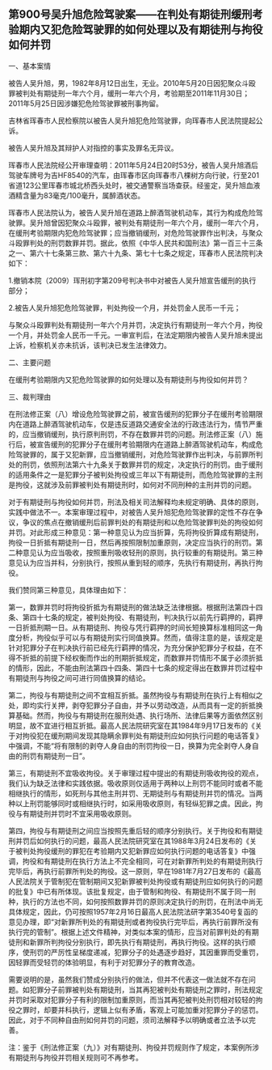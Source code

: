 ## 第900号吴升旭危险驾驶案——在判处有期徒刑缓刑考验期内又犯危险驾驶罪的如何处理以及有期徒刑与拘役如何并罚

一、基本案情

被告人吴升旭，男，1982年8月12日出生，无业。2010年5月20日因犯聚众斗殴罪被判处有期徒刑一年六个月，缓刑一年六个月，考验期至2011年11月30日；2011年5月25日因涉嫌犯危险驾驶罪被刑事拘留。

吉林省珲春市人民检察院以被告人吴升旭犯危险驾驶罪，向珲春市人民法院提起公诉。

被告人吴升旭及其辩护人对指控的事实及罪名无异议。

珲春市人民法院经公开审理查明：2011年5月24日20时53分，被告人吴升旭酒后驾驶车牌号为吉HF8540的汽车，由珲春市区向珲春市八棵树方向行驶，行至201省道123公里珲春市城北桥西头处时，被交通警察当场查获。经鉴定，吴升旭血液酒精含量为83毫克/100毫升，属醉酒状态。

珲春市人民法院认为，被告人吴升旭在道路上醉酒驾驶机动车，其行为构成危险驾驶罪。吴升旭曾因犯聚众斗殴罪，被判处有期徒刑一年六个月，缓刑一年六个月，在缓刑考验期限内犯危险驾驶罪；应当撤销缓刑，对危险驾驶罪作出判决，与聚众斗殴罪判处的刑罚数罪并罚。据此，依照《中华人民共和国刑法》第一百三十三条之一、第六十七条第三款、第六十九条、第七十七条之规定，珲春市人民法院判决如下：

1.撤销本院（2009）珲刑初字第209号判决书中对被告人吴升旭宣告缓刑的执行部分；

2.被告人吴升旭犯危险驾驶罪，判处拘役一个月，并处罚金人民币一千元；

与聚众斗殴罪判处有期徒刑一年六个月并罚，决定执行有期徒刑一年六个月，拘役一个月，并处罚金人民币一千元。一审宣判后，在法定期限内被告人吴升旭未提出上诉，检察机关亦未抗诉，该判决已发生法律效力。

二、主要问题

在缓刑考验期限内又犯危险驾驶罪的如何处理以及有期徒刑与拘役如何并罚？

三、裁判理由

在刑法修正案（八）增设危险驾驶罪之前，被宣告缓刑的犯罪分子在缓刑考验期限内在道路上醉酒驾驶机动车，仅是违反道路交通安全法的行政违法行为，情节严重的，应当撤销缓刑，执行原判刑罚，不存在数罪并罚的问题。刑法修正案（八）施行后，被宣告缓刑的犯罪分子在缓刑考验期限内在道路上醉酒驾驶机动车，构成危险驾驶罪的，属于又犯新罪，应当撤销缓刑，对危险驾驶罪作出判决，与前罪所判处的刑罚，依照刑法第六十九条关于数罪并罚的规定，决定执行的刑罚。由于缓刑的适用条件之一是犯罪分子被判处拘役或三年以下有期徒刑，而危险驾驶罪的主刑是拘役，这就涉及前罪被判处有期徒刑时，如何对不同刑种的主刑并罚的问题。

对于有期徒刑与拘役如何并罚，刑法及相关司法解释均未规定明确、具体的原则，实践中做法不一。本案审理过程中，对被告人吴升旭犯危险驾驶罪的定性不存在争议，争议的焦点在撤销缓刑后前罪判处的有期徒刑和以危险驾驶罪判处的拘役如何并罚。对此形成三种意见：第一种意见认为应当折算，先将拘役折算成有期徒刑，拘役一日折抵有期徒刑一日，然后再按照限制加重原则，决定应当执行的刑罚。第二种意见认为应当吸收，按照重刑吸收轻刑的原则，执行较重的有期徒刑。第三种意见认为应当并科，分别执行，按照从重到轻的顺序，先执行有期徒刑，再执行拘役。

我们赞同第三种意见，具体理由如下：

第一，数罪并罚时将拘役折抵为有期徒刑的做法缺乏法律根据。根据刑法第四十四条、第四十七条的规定，被判处拘役、有期徒刑，判决执行以前先行羁押的，羁押一日折抵刑期一日。从有期徒刑、拘役与凭行羁押的时间长短换算标准相同这一角度分析，拘役似乎可以与有期徒刑实行同值换算。然而，值得注意的是，该规定是针对犯罪分子在判决执行前已经先行羁押的情况，为充分保护犯罪分子权益，在不得不折抵的前提下经权衡而作出的刑期折抵规定，而数罪并罚情形不属于必须折抵的情形，因此，不能由刑法第四十四条、第四十七条的规定得出在数罪并罚过程中有期徒刑与拘役之间可进行同值换算的结论。

第二，拘役与有期徒刑之间不宜相互折抵。虽然拘役与有期徒刑在执行上有相似之处，即均实行关押，剥夺犯罪分子自由，并予以劳动改造，从而具有一定的折抵换算基础。然而，拘役与有期徒刑在服刑处遇、执行场所、法律后果等方面依然区别明显，故不宜进行相互折抵。最高人民法院研究室在其1984年9月17日发布的《关于对拘役犯在缓刑期间发现其隐瞒余罪判处有期徒刑应如何执行问题的电话答复》中强调，不能“将有限制的剥夺人身自由的刑罚拘役一日，换算为完全剥夺人身自由的刑罚有期徒刑一日”。

第三，有期徒刑不宜吸收拘役。关于审理过程中提出的有期徒刑吸收拘役的观点，我们认为缺乏法律和实践依据。吸收原则仅适用于两种以上刑罚不能同时或者不能相继执行的情形，如死刑与其他主刑并罚、无期徒刑与有期徒刑并罚的情况。当两种以上刑罚能够同时或相继执行时，如采用吸收原则，有轻纵犯罪之虞。因此，拘役与有期徒刑并罚时不宜采用吸收原则。

第四，拘役与有期徒刑之间应当按照先重后轻的顺序分别执行。关于拘役和有期徒刑并罚后如何执行的问题，最高人民法院研究室在其1988年3月24日发布的《关于被判处拘役缓刑的罪犯在考验期内又犯新罪应如何执行问题的电话答复》中强调，拘役和有期徒刑在执行方法上不完全相同，可在对新罪所判处的有期徒刑执行完毕后，再执行前罪所判处的拘役。这一原则，早在1981年7月27日发布的《最高人民法院关于管制犯在管制期间又犯新罪被判处拘役或有期徒刑应如何执行的问题的批复》中已有所体现。该批复规定，由于管制和拘役、有期徒刑不属于同一刑种，执行的方法也不同，如何按照数罪并罚的原则决定执行的刑罚，在刑法中尚无具体规定，因此，仍可按照1957年2月16日最高人民法院法研字第3540号复函的意见办理，即“对新罪所判处的有期徒刑或者拘役执行完毕后，再执行前罪所没有执行完的管制”。根据上述文件精神，对类似本案的情形，应当对前罪判处的有期徒刑和新罪所判拘役分别执行，即先执行有期徒刑，再执行拘役。这样的执行顺序，使刑罚的严厉性呈梯度递减，犯罪分子的处遇逐步趋好，其因重罪而受重罚，因轻罪而受轻罚的体验明显，有利于对犯罪分子的教育改造。

需要说明的是，虽然我们赞成分别执行的做法，但并不代表这一做法就不存在问题。如犯罪分子前罪被判处有期徒刑，当其再犯被判处有期徒刑之罪时，刑法规定并罚时采取对犯罪分子有利的限制加重原则，而当其再犯被判处刑罚相对较轻的拘役之罪时，却要并科执行，逻辑上似有矛盾，客观上可能加重对犯罪分子的惩罚。因此，对于不同种自由刑如何并罚的问题，须司法解释予以明确或者立法予以完善。

注：鉴于《刑法修正案（九）》对有期徒刑、拘役并罚规则作了规定，本案例所涉有期徒刑与拘役并罚相关规则可不再参考。